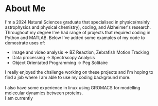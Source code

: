 # About Me
I'm a 2024 Natural Sciences graduate that specialised in physics(mainly astrophysics and physical chemistry), coding, and Alzheimer's research.<br>
Throughout my degree I've had range of projects that required coding in Python and MATLAB. Below I've added some examples of my code to demostrate uses of:
<ul>
<li>Image and video analysis &#x2192 BZ Reaction, Zebrafish Motion Tracking</li>
<li>Data processing &#x2192 Spectrscopy Analysis</li>
<li>Object Orientated Programming &#x2192 Peg Solitaire</li>
</ul>

I really enjoyed the challenge working on these projects and I'm hoping to find a job where I am able to use my coding background more.
<br><br>
I also have some experience in linux using GROMACS for modelling molecular dynamics between proteins.<br>
I am currently 
